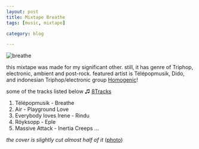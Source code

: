 ```yaml
---
layout: post
title: Mixtape Breathe
tags: [music, mixtape]

category: blog

---
```


![breathe](http://8tracks.imgix.net/i/000/423/929/c/bbr-3640.jpg)

this mixtape was made for my significant other. still, it has genre of Triphop, electronic, ambient and post-rock. featured artist is Télépopmusik, Dido, and indonesian Triphop/electronic group [Homogenic](http://www.last.fm/music/Homogenic)!

some of the tracks listed below
♫ [8Tracks](http://8tracks.com/dedenf/breathe)

1. Télépopmusik - Breathe
2. Air - Playground Love
3. Everybody loves Irene - Rindu
4. Röyksopp - Eple
5. Massive Attack - Inertia Creeps
…

*the cover is slightly cut almost half of it*
([photo](http://inspcollection.com/post/4070889611))
